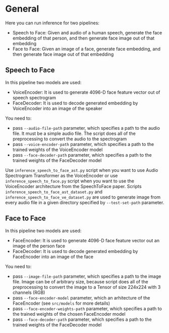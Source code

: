 # General

Here you can run inference for two pipelines:
- Speech to Face: Given and audio of a human speech, generate the face embedding of that person, and then generate face image out of that embedding
- Face to Face: Given an image of a face, generate face embedding, and then generate face image out of that embedding

## Speech to Face

In this pipeline two models are used:
- VoiceEncoder: It is used to generate 4096-D face feature vector out of speech spectrogram
- FaceDecoder: It is used to decode generated embedding by VoiceEncoder into an image of the speaker

You need to:
- pass `--audio-file-path` parameter, which specifies a path to the audio file. It must be a simple audio file. The script does all of the preprocessing to convert the audio to the spectrogram
- pass `--voice-encoder-path` parameter, which specifies a path to the trained weights of the VoiceEncoder model
- pass `--face-decoder-path` parameter, which specifies a path to the trained weights of the FaceDecoder model

Use `inference_speech_to_face_ast.py` script when you want to use Audio Spectrogram Transformer as the VoiceEncoder or use `inference_speech_to_face.py` script when you want to use the VoiceEncoder architecture from the SpeechToFace paper. Scripts `inference_speech_to_face_ast_dataset.py` and `inference_speech_to_face_ve_dataset.py` are used to generate image from every audio file in a given directory specified by `--test-set-path` parameter.

## Face to Face

In this pipeline two models are used:
- FaceEncoder: It is used to generate 4096-D face feature vector out an image of the person face
- FaceDecoder: It is used to decode generated embedding by FaceEncoder into an image of the face

You need to:
- pass `--image-file-path` parameter, which specifies a path to the image file. Image can be of arbitrary size, because script does all of the preprocessing to convert the image to a Tensor of size 224x224 with 3 channels (RGB)
- pass `--face-encoder-model` parameter, which an arhitecture of the FaceEncoder (see `src/models` for more details)
- pass `--face-encoder-weights-path` parameter, which specifies a path to the trained weights of the chosen FaceEncoder model
- pass `--face-decoder-path` parameter, which specifies a path to the trained weights of the FaceDecoder model
